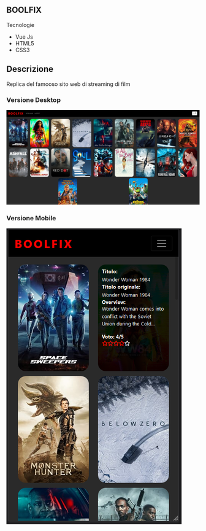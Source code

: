 ## BOOLFIX
Tecnologie
- Vue Js
- HTML5
- CSS3

## Descrizione
Replica del famooso sito web di streaming di film

### Versione Desktop
![boolfix_desktop](https://raw.githubusercontent.com/manuelbosi/vue-boolflix/main/screenshot/boolfix_desktop.PNG)

### Versione Mobile
![boolfix_mobile](https://raw.githubusercontent.com/manuelbosi/vue-boolflix/main/screenshot/boolfix_mobile.PNG)
